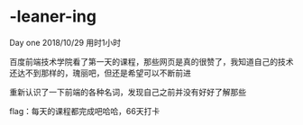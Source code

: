 # -leaner-ing
Day one
2018/10/29 用时1小时

百度前端技术学院看了第一天的课程，那些网页是真的很赞了，我知道自己的技术还达不到那样的，瑰丽吧，但还是希望可以不断前进

重新认识了一下前端的各种名词，发现自己之前并没有好好了解那些

flag：每天的课程都完成吧哈哈，66天打卡
